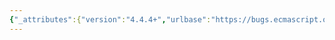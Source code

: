 ```yaml
---
{"_attributes":{"version":"4.4.4+","urlbase":"https://bugs.ecmascript.org/","maintainer":"dherman@mozilla.com"},"bug":{"bug_id":1657,"creation_ts":"2013-07-31 03:57:00 -0700","short_desc":"15.8.2: Typo \"functction\" -> \"function\"","delta_ts":"2013-08-23 08:21:59 -0700","product":"Draft for 6th Edition","component":"editorial issue","version":"Rev 16: July 15, 2013 Draft","rep_platform":"All","op_sys":"All","bug_status":"RESOLVED","resolution":"FIXED","priority":"Normal","bug_severity":"minor","everconfirmed":true,"reporter":{"uid":"andrebargull","name":"André Bargull"},"assigned_to":{"uid":"allen","name":"Allen Wirfs-Brock"},"long_desc":[{"commentid":4631,"comment_count":0,"who":{"uid":"andrebargull","name":"André Bargull"},"bug_when":"2013-07-31 03:57:14 -0700","thetext":"First paragraph of 15.8.2, change \"functction\" to \"function\""},{"commentid":4705,"comment_count":1,"who":{"uid":"allen","name":"Allen Wirfs-Brock"},"bug_when":"2013-08-01 18:22:25 -0700","thetext":"fixed in rev17 editor's draft"},{"commentid":5021,"comment_count":2,"who":{"uid":"allen","name":"Allen Wirfs-Brock"},"bug_when":"2013-08-23 08:21:59 -0700","thetext":"fixed in rev17, August 23, 2013 draft"}]}}
---
```

